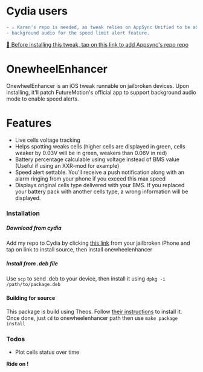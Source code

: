 
# Cydia users

```diff
- ⚠️ Karen's repo is needed, as tweak relies on AppSync Unified to be able to allow app to play
- background audio for the speed limit alert feature.
```
[🚨 Before installing this tweak, tap on this link to add Appsync's repo repo](https://cydia.akemi.ai/add.php)

# OnewheelEnhancer

OnewheelEnhancer is an iOS tweak runnable on jailbroken devices. 
Upon installing, it'll patch FutureMotion's official app to support background audio mode to enable speed alerts.

# Features

  - Live cells voltage tracking
  - Helps spotting weaks cells (higher cells are displayed in green, cells weaker by 0.03V will be in green, weakers than 0.06V in red)
  - Battery percentage calculable using voltage instead of BMS value (Useful if using an XXR-mod for example)
  - Speed alert settable. You'll receive a push notification along with an alarm ringing from your phone if you exceed this max speed
  - Displays original cells type delivered with your BMS. If you replaced your battery pack with another cells type, a wrong information will be displayed.

### Installation

##### Download from cydia
Add my repo to Cydia by clicking [this link](https://thibauddavid.github.io/cydiarepo/) from your jailbroken iPhone and tap on link to install source, then install onewheelenhancer

##### Install from .deb file
Use `scp` to send .deb to your device, then install it using `dpkg -i /path/to/package.deb`

#### Building for source
This package is build using Theos. Follow [their instructions](https://github.com/theos/theos/wiki/Installation) to install it.
Once done, just `cd` to onewheelenhancer path then use `make package install`

### Todos

 - Plot cells status over time
 
**Ride on !**
